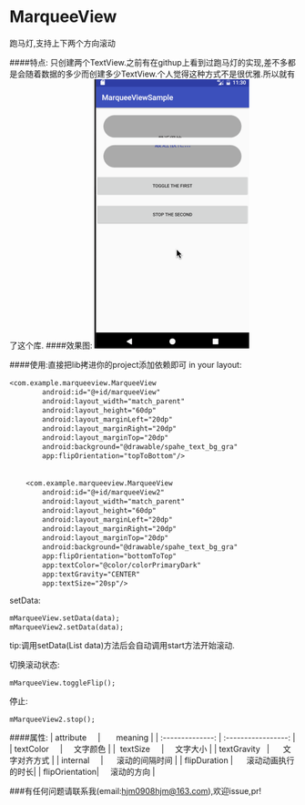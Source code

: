 # MarqueeView
跑马灯,支持上下两个方向滚动

####特点:
只创建两个TextView.之前有在githup上看到过跑马灯的实现,差不多都是会随着数据的多少而创建多少TextView.个人觉得这种方式不是很优雅.所以就有了这个库.
####效果图:
![](https://github.com/hjmJhon/MarqueeView/raw/master/ScreenShots/screen.gif)

####使用:直接把lib拷进你的project添加依赖即可
in your layout:

```
<com.example.marqueeview.MarqueeView
        android:id="@+id/marqueeView"
        android:layout_width="match_parent"
        android:layout_height="60dp"
        android:layout_marginLeft="20dp"
        android:layout_marginRight="20dp"
        android:layout_marginTop="20dp"
        android:background="@drawable/spahe_text_bg_gra"
        app:flipOrientation="topToBottom"/>


    <com.example.marqueeview.MarqueeView
        android:id="@+id/marqueeView2"
        android:layout_width="match_parent"
        android:layout_height="60dp"
        android:layout_marginLeft="20dp"
        android:layout_marginRight="20dp"
        android:layout_marginTop="20dp"
        android:background="@drawable/spahe_text_bg_gra"
        app:flipOrientation="bottomToTop"
        app:textColor="@color/colorPrimaryDark"
        app:textGravity="CENTER"
        app:textSize="20sp"/>
```

setData:

```
mMarqueeView.setData(data);
mMarqueeView2.setData(data);

```
tip:调用setData(List<String> data)方法后会自动调用start方法开始滚动.

切换滚动状态:

```
mMarqueeView.toggleFlip();

```

停止:

```
mMarqueeView2.stop();
```

####属性:
|      attribute      |       meaning       |
| :--------------: | :-----------------: |
|  textColor     |     文字颜色       |
|  textSize      |      文字大小      |
|  textGravity   |      文字对齐方式   |
|  internal      |      滚动的间隔时间  |
|  flipDuration  |      滚动动画执行的时长|
|  flipOrientation|     滚动的方向       |

###有任何问题请联系我(email:hjm0908hjm@163.com),欢迎issue,pr!
